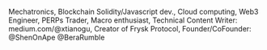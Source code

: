 Mechatronics,
Blockchain Solidity/Javascript dev.,
Cloud computing,
Web3 Engineer,
PERPs Trader,
Macro enthusiast,
Technical Content Writer: medium.com/@xtianogu,
Creator of Frysk Protocol,
Founder/CoFounder: @ShenOnApe @BeraRumble
